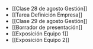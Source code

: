 - [[Clase 28 de agosto Gestión]] 
- [[Tarea Definición Empresa]]
- [[Clase 29 de agosto Gestión]] 
- [[Borrador de presentación]] 
- [[Exposición Equipo 1]] 
- [[Exposición Equipo 2]] 
